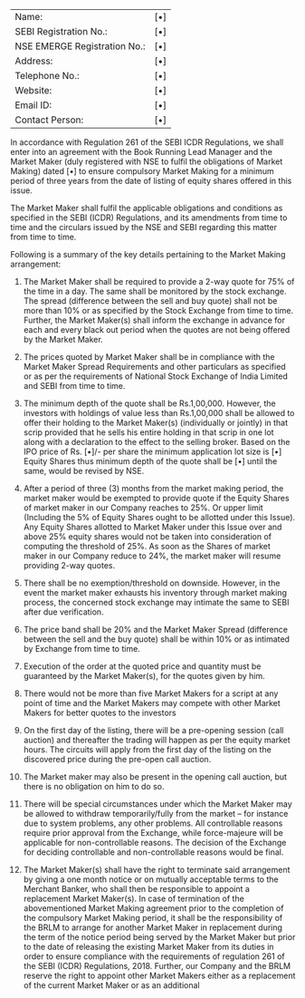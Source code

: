<table><tr><td>Name:</td><td>[•]</td></tr><tr><td>SEBI Registration No.:</td><td>[•]</td></tr><tr><td>NSE EMERGE Registration No.:</td><td>[•]</td></tr><tr><td>Address:</td><td>[•]</td></tr><tr><td>Telephone No.:</td><td>[•]</td></tr><tr><td>Website:</td><td>[•]</td></tr><tr><td>Email ID:</td><td>[•]</td></tr><tr><td>Contact Person:</td><td>[•]</td></tr></table>

In accordance with Regulation 261 of the SEBI ICDR Regulations, we shall enter into an agreement with the Book Running Lead Manager and the Market Maker (duly registered with NSE to fulfil the obligations of Market Making) dated [•] to ensure compulsory Market Making for a minimum period of three years from the date of listing of equity shares offered in this issue.

The Market Maker shall fulfil the applicable obligations and conditions as specified in the SEBI (ICDR) Regulations, and its amendments from time to time and the circulars issued by the NSE and SEBI regarding this matter from time to time.

Following is a summary of the key details pertaining to the Market Making arrangement:

1. The Market Maker shall be required to provide a 2-way quote for 75% of the time in a day. The same shall be monitored by the stock exchange. The spread (difference between the sell and buy quote) shall not be more than 10% or as specified by the Stock Exchange from time to time. Further, the Market Maker(s) shall inform the exchange in advance for each and every black out period when the quotes are not being offered by the Market Maker.

2. The prices quoted by Market Maker shall be in compliance with the Market Maker Spread Requirements and other particulars as specified or as per the requirements of National Stock Exchange of India Limited and SEBI from time to time.

3. The minimum depth of the quote shall be Rs.1,00,000. However, the investors with holdings of value less than Rs.1,00,000 shall be allowed to offer their holding to the Market Maker(s) (individually or jointly) in that scrip provided that he sells his entire holding in that scrip in one lot along with a declaration to the effect to the selling broker. Based on the IPO price of Rs. [•]/- per share the minimum application lot size is [•] Equity Shares thus minimum depth of the quote shall be [•] until the same, would be revised by NSE.

4. After a period of three (3) months from the market making period, the market maker would be exempted to provide quote if the Equity Shares of market maker in our Company reaches to 25%. Or upper limit (Including the 5% of Equity Shares ought to be allotted under this Issue). Any Equity Shares allotted to Market Maker under this Issue over and above 25% equity shares would not be taken into consideration of computing the threshold of 25%. As soon as the Shares of market maker in our Company reduce to 24%, the market maker will resume providing 2-way quotes.

5. There shall be no exemption/threshold on downside. However, in the event the market maker exhausts his inventory through market making process, the concerned stock exchange may intimate the same to SEBI after due verification.

6. The price band shall be 20% and the Market Maker Spread (difference between the sell and the buy quote) shall be within 10% or as intimated by Exchange from time to time.

7. Execution of the order at the quoted price and quantity must be guaranteed by the Market Maker(s), for the quotes given by him.

8. There would not be more than five Market Makers for a script at any point of time and the Market Makers may compete with other Market Makers for better quotes to the investors

9. On the first day of the listing, there will be a pre-opening session (call auction) and thereafter the trading will happen as per the equity market hours. The circuits will apply from the first day of the listing on the discovered price during the pre-open call auction.

10. The Market maker may also be present in the opening call auction, but there is no obligation on him to do so.

11. There will be special circumstances under which the Market Maker may be allowed to withdraw temporarily/fully from the market – for instance due to system problems, any other problems. All controllable reasons require prior approval from the Exchange, while force-majeure will be applicable for non-controllable reasons. The decision of the Exchange for deciding controllable and non-controllable reasons would be final.

12. The Market Maker(s) shall have the right to terminate said arrangement by giving a one month notice or on mutually acceptable terms to the Merchant Banker, who shall then be responsible to appoint a replacement Market Maker(s). In case of termination of the abovementioned Market Making agreement prior to the completion of the compulsory Market Making period, it shall be the responsibility of the BRLM to arrange for another Market Maker in replacement during the term of the notice period being served by the Market Maker but prior to the date of releasing the existing Market Maker from its duties in order to ensure compliance with the requirements of regulation 261 of the SEBI (ICDR) Regulations, 2018. Further, our Company and the BRLM reserve the right to appoint other Market Makers either as a replacement of the current Market Maker or as an additional
